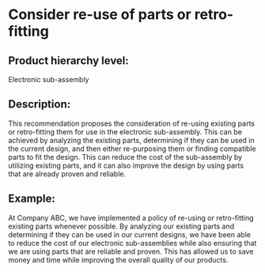 # Consider re-use of parts or retro-fitting

## Product hierarchy level:
Electronic sub-assembly

## Description:
This recommendation proposes the consideration of re-using existing parts or retro-fitting them for use in the electronic sub-assembly. This can be achieved by analyzing the existing parts, determining if they can be used in the current design, and then either re-purposing them or finding compatible parts to fit the design. This can reduce the cost of the sub-assembly by utilizing existing parts, and it can also improve the design by using parts that are already proven and reliable.

## Example:
At Company ABC, we have implemented a policy of re-using or retro-fitting existing parts whenever possible. By analyzing our existing parts and determining if they can be used in our current designs, we have been able to reduce the cost of our electronic sub-assemblies while also ensuring that we are using parts that are reliable and proven. This has allowed us to save money and time while improving the overall quality of our products.
